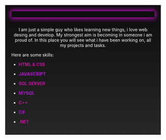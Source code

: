 <div style="background:linear-gradient(0deg, rgba(39,39,40,1) 0%, rgba(13,13,13,1) 100%);padding:20px">
<div style="height:20px;overflow:hidden;position:relative;box-shadow:0px 0px 15px 3px #d10ecd;">
<p style="position:absolute;top:10%;color:white;font-size:40px;left:5%">Hi there 👋, I´m Matias</p>
<p style="color:white;font-size:25px;left:15%"> I am a programmer technician</p>
</div>
<br>
<p style="color:white;text-align:center">I am just a simple guy who likes learning new things, i love web desing and develop. My strongest aim is becoming in someone i am proud of. In this place you will see what i have been working on, all my projects and tasks.</p>
<div style="color:white">
Here are some skills:
<ul>
<li><p style="color:#c60da2;font-weight:700;">HTML & CSS</p></li>
<li><p style="color:#b610d2;font-weight:700;">JAVASCRIPT</p></li>
<li><p style="color:#c60da2;font-weight:700;">SQL SERVER</p></li>
<li><p style="color:#b610d2;font-weight:700;">MYSQL</p></li>
<li><p style="color:#c60da2;font-weight:700;">C++</p></li>
<li><p style="color:#b610d2;font-weight:700;">C#</p></li>
<li><p style="color:#c60da2;font-weight:700;">.NET</p></li>
</ul>
</div>
</div>

